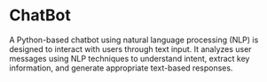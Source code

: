 # ChatBot
A Python-based chatbot using natural language processing (NLP) is designed to interact with users through text input. It analyzes user messages using NLP techniques to understand intent, extract key information, and generate appropriate text-based responses. 
